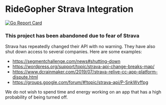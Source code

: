 # RideGopher Strava Integration

[![Go Report Card](https://goreportcard.com/badge/github.com/ridegopher/strava)](https://goreportcard.com/report/github.com/ridegopher/strava)  

### This project has been abandoned due to fear of Strava

Strava has repeatedly changed their API with no warning. They have also shut down access to several companies. Here are some examples:
* https://segmentchallenge.com/news#shutting-down
* https://wordpress.org/support/topic/strava-api-change-breaks-map/
* https://www.dcrainmaker.com/2019/07/strava-relive-cc-app-platform-dispute.html
* https://groups.google.com/forum/#!topic/strava-api/P-SnkWvffpg

We do not wish to spend time and energy working on an app that has a high probability of being turned off. 


